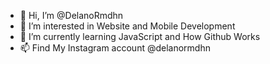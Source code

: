 - 👋 Hi, I’m @DelanoRmdhn
- 👀 I’m interested in Website and Mobile Development  
- 🌱 I’m currently learning JavaScript and How Github Works 
- 📫 Find My Instagram account @delanormdhn

<!---
DelanoRmdhn/DelanoRmdhn is a ✨ special ✨ repository because its `README.md` (this file) appears on your GitHub profile.
You can click the Preview link to take a look at your changes.
--->
